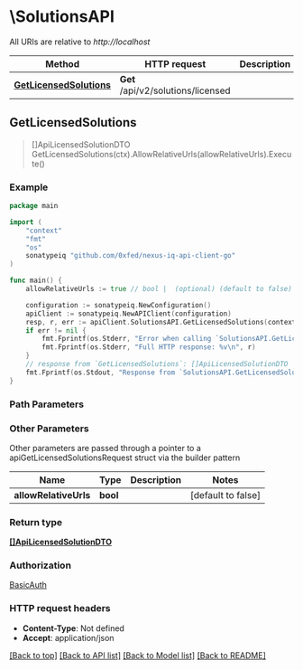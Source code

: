 # \SolutionsAPI

All URIs are relative to *http://localhost*

Method | HTTP request | Description
------------- | ------------- | -------------
[**GetLicensedSolutions**](SolutionsAPI.md#GetLicensedSolutions) | **Get** /api/v2/solutions/licensed | 



## GetLicensedSolutions

> []ApiLicensedSolutionDTO GetLicensedSolutions(ctx).AllowRelativeUrls(allowRelativeUrls).Execute()



### Example

```go
package main

import (
	"context"
	"fmt"
	"os"
	sonatypeiq "github.com/0xfed/nexus-iq-api-client-go"
)

func main() {
	allowRelativeUrls := true // bool |  (optional) (default to false)

	configuration := sonatypeiq.NewConfiguration()
	apiClient := sonatypeiq.NewAPIClient(configuration)
	resp, r, err := apiClient.SolutionsAPI.GetLicensedSolutions(context.Background()).AllowRelativeUrls(allowRelativeUrls).Execute()
	if err != nil {
		fmt.Fprintf(os.Stderr, "Error when calling `SolutionsAPI.GetLicensedSolutions``: %v\n", err)
		fmt.Fprintf(os.Stderr, "Full HTTP response: %v\n", r)
	}
	// response from `GetLicensedSolutions`: []ApiLicensedSolutionDTO
	fmt.Fprintf(os.Stdout, "Response from `SolutionsAPI.GetLicensedSolutions`: %v\n", resp)
}
```

### Path Parameters



### Other Parameters

Other parameters are passed through a pointer to a apiGetLicensedSolutionsRequest struct via the builder pattern


Name | Type | Description  | Notes
------------- | ------------- | ------------- | -------------
 **allowRelativeUrls** | **bool** |  | [default to false]

### Return type

[**[]ApiLicensedSolutionDTO**](ApiLicensedSolutionDTO.md)

### Authorization

[BasicAuth](../README.md#BasicAuth)

### HTTP request headers

- **Content-Type**: Not defined
- **Accept**: application/json

[[Back to top]](#) [[Back to API list]](../README.md#documentation-for-api-endpoints)
[[Back to Model list]](../README.md#documentation-for-models)
[[Back to README]](../README.md)

